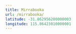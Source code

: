 ```yaml
---
title: Mirrabooka
url: /mirrabooka/
latitude: -31.862956200000003
longitude: 115.86423810000001
---
```

